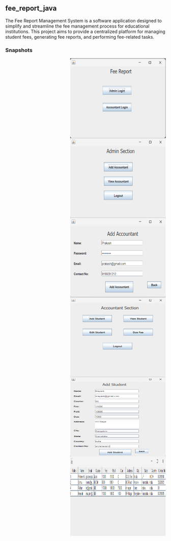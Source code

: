 <h2> fee_report_java </h2>
<p>The Fee Report Management System is a software application designed to simplify and streamline the fee management process for educational institutions. This project aims to provide a centralized platform for managing student fees, generating fee reports, and performing fee-related tasks. </p>

<h3>Snapshots </h3>
<img align="right" alt="PIC" width="300px" height="250px" src="/images/1.png" />
<br>
<img align="right" alt="PIC" width="300px" height="250px" src="/images/2.png" />
<br>
<img align="right" alt="PIC" width="300px" height="250px" src="/images/3.png" />
<br>
<img align="right" alt="PIC" width="300px" height="250px" src="/images/4.png" />
<br>
<img align="right" alt="PIC" width="300px" height="250px" src="/images/5.png" />
<br>
<img align="right" alt="PIC" width="300px" height="250px" src="/images/6.png" />
